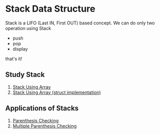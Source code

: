 # Stack Data Structure

Stack is a LIFO (Last IN, First OUT) based concept. We can do only two operation using Stack
- push
- pop
- display

that's it!

## Study Stack

1. [Stack Using Array](./main_2.c)
2. [Stack Using Array (struct implementation)](./main_3.c)

## Applications of Stacks

1. [Parenthesis Checking](./applications/bracket_balance.c)
2. [Multiple Parenthesis Checking](./applications/multiple_bracket_balance.c)
